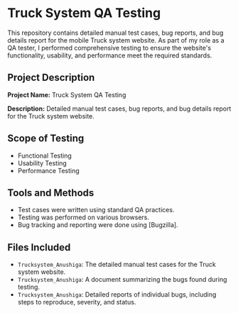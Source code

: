# Truck System QA Testing

This repository contains detailed manual test cases, bug reports, and bug details report for the mobile Truck system website. As part of my role as a QA tester, I performed comprehensive testing to ensure the website's functionality, usability, and performance meet the required standards.

## Project Description

**Project Name:** Truck System QA Testing

**Description:** Detailed manual test cases, bug reports, and bug details report for the Truck system website.

## Scope of Testing

- Functional Testing
- Usability Testing
- Performance Testing

## Tools and Methods

- Test cases were written using standard QA practices.
- Testing was performed on various browsers.
- Bug tracking and reporting were done using [Bugzilla].

## Files Included

- `Trucksystem_Anushiga`: The detailed manual test cases for the Truck system website.
- `Trucksystem_Anushiga`: A document summarizing the bugs found during testing.
- `Trucksystem_Anushiga`: Detailed reports of individual bugs, including steps to reproduce, severity, and status.
